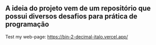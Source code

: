 ## A ideia do projeto vem de um repositório que possui diversos desafios para prática de programação

Test my web-page: https://bin-2-decimal-italo.vercel.app/


